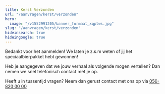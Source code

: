 ```yaml
---
title: Kerst Verzonden
url: "/aanvragen/kerst/verzonden"
hero:
  image: "/v1552991205/banner_formaat_xqptws.jpg"
slug: "/aanvragen/kerst/verzonden"
hideinsearch: true
hideingoogle: true
---
```

Bedankt voor het aanmelden! We laten je z.s.m weten of jij het speciaalbierpakket hebt gewonnen!<br>

Heb je aangegeven dat we jouw verhaal als volgende mogen vertellen? Dan nemen we snel telefonisch contact met je op. 

Heeft u in tussentijd vragen? Neem dan gerust contact met ons op via [050-820 00 00](tel:+31508200000)

